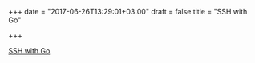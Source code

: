 +++
date = "2017-06-26T13:29:01+03:00"
draft = false
title = "SSH with Go"

+++

<p><a href="http://talks.rodaine.com/gosf-ssh/present.slide#1">SSH with Go</a></p>